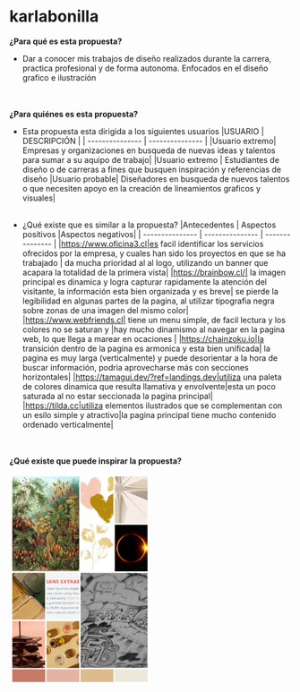 # karlabonilla
**¿Para qué es esta propuesta?**
 * Dar a conocer mis trabajos de diseño realizados durante la carrera, practica profesional y de forma autonoma. Enfocados en el diseño grafico e ilustración

<br> </br>
**¿Para quiénes es esta propuesta?**
 * Esta propuesta esta dirigida a los siguientes usuarios
    |USUARIO | DESCRIPCIÓN |
    | --------------- | --------------- |
    |Usuario extremo| Empresas y organizaciones en busqueda de nuevas ideas y talentos para sumar a su aquipo de trabajo|
    |Usuario extremo | Estudiantes de diseño o de carreras a fines que busquen inspiración y referencias de diseño
    |Usuario probable| Diseñadores en busqueda de nuevos talentos o que necesiten apoyo en la creación de lineamientos graficos y visuales|
   [](https://github.com/Karlabo/kbom/blob/main/assets/images/Picture1.png)
   <br> </br>
   
* ¿Qué existe que es similar a la propuesta?
  |Antecedentes | Aspectos positivos |Aspectos negativos|
  | --------------- | --------------- | --------------- |
  |https://www.oficina3.cl|es facil identificar los servicios ofrecidos por la empresa, y cuales han sido los proyectos en que se ha trabajado | da mucha prioridad al al logo, utilizando un banner que acapara la totalidad de la primera vista|
  |https://brainbow.cl/| la imagen principal es dinamica y logra capturar rapidamente la atención del visitante, la información esta bien organizada y es breve| se pierde la legibilidad en algunas partes de la pagina, al utilizar tipografia negra sobre zonas de una imagen del mismo color|
  |https://www.webfriends.cl| tiene un menu simple, de facil lectura y los colores no se saturan y |hay mucho dinamismo al navegar en la pagina web, lo que llega a marear en ocaciones |
  |https://chainzoku.io|la transición dentro de la pagina es armonica y esta bien unificada| la pagina es muy larga (verticalmente) y puede desorientar a la hora de buscar información, podria aprovecharse más con secciones horizontales|
  |https://tamagui.dev/?ref=landings.dev|utiliza una paleta de colores dinamica que resulta llamativa y envolvente|esta un poco saturada al no estar seccionada la pagina principal|
  |https://tilda.cc|utiliza elementos ilustrados que se complementan con un esilo simple y atractivo|la pagina principal tiene mucho contenido ordenado verticalmente|

<br></br>
**¿Qué existe que puede inspirar la propuesta?**

<img src="https://github.com/Karlabo/karlabonilla/blob/main/img1.jpg" width="50%">
